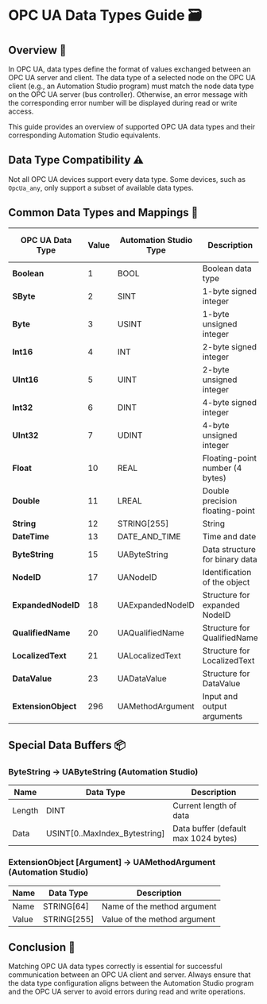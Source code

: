 # OPC UA Data Types Guide 🗃️

## Overview 🚀

In OPC UA, data types define the format of values exchanged between an OPC UA server and client. The data type of a selected node on the OPC UA client (e.g., an Automation Studio program) must match the node data type on the OPC UA server (bus controller). Otherwise, an error message with the corresponding error number will be displayed during read or write access.

This guide provides an overview of supported OPC UA data types and their corresponding Automation Studio equivalents.

## Data Type Compatibility ⚠️

Not all OPC UA devices support every data type. Some devices, such as `OpcUa_any`, only support a subset of available data types.

## Common Data Types and Mappings 🔄

| OPC UA Data Type       | Value | Automation Studio Type | Description                         | Supported in OpcUa_any? |
|------------------------|-------|------------------------|-------------------------------------|-------------------------|
| **Boolean**           | 1     | BOOL                   | Boolean data type                  | ✅ Yes                  |
| **SByte**             | 2     | SINT                   | 1-byte signed integer              | ✅ Yes                  |
| **Byte**              | 3     | USINT                  | 1-byte unsigned integer            | ✅ Yes                  |
| **Int16**             | 4     | INT                    | 2-byte signed integer              | ✅ Yes                  |
| **UInt16**            | 5     | UINT                   | 2-byte unsigned integer            | ✅ Yes                  |
| **Int32**             | 6     | DINT                   | 4-byte signed integer              | ✅ Yes                  |
| **UInt32**            | 7     | UDINT                  | 4-byte unsigned integer            | ✅ Yes                  |
| **Float**             | 10    | REAL                   | Floating-point number (4 bytes)    | ✅ Yes                  |
| **Double**            | 11    | LREAL                  | Double precision floating-point    | ❌ No                   |
| **String**            | 12    | STRING[255]            | String                             | ❌ No                   |
| **DateTime**          | 13    | DATE_AND_TIME          | Time and date                      | ❌ No                   |
| **ByteString**        | 15    | UAByteString           | Data structure for binary data     | ❌ No                   |
| **NodeID**            | 17    | UANodeID               | Identification of the object       | ❌ No                   |
| **ExpandedNodeID**    | 18    | UAExpandedNodeID       | Structure for expanded NodeID      | ❌ No                   |
| **QualifiedName**     | 20    | UAQualifiedName        | Structure for QualifiedName        | ❌ No                   |
| **LocalizedText**     | 21    | UALocalizedText        | Structure for LocalizedText        | ❌ No                   |
| **DataValue**         | 23    | UADataValue            | Structure for DataValue            | ❌ No                   |
| **ExtensionObject**   | 296   | UAMethodArgument       | Input and output arguments         | ❌ No                   |

## Special Data Buffers 📦

### ByteString → UAByteString (Automation Studio)

| Name   | Data Type   | Description                           |
|--------|------------|---------------------------------------|
| Length | DINT       | Current length of data               |
| Data   | USINT[0..MaxIndex_Bytestring] | Data buffer (default max 1024 bytes) |

### ExtensionObject [Argument] → UAMethodArgument (Automation Studio)

| Name  | Data Type  | Description                          |
|-------|-----------|--------------------------------------|
| Name  | STRING[64] | Name of the method argument         |
| Value | STRING[255] | Value of the method argument       |

## Conclusion 🎯

Matching OPC UA data types correctly is essential for successful communication between an OPC UA client and server. Always ensure that the data type configuration aligns between the Automation Studio program and the OPC UA server to avoid errors during read and write operations.

